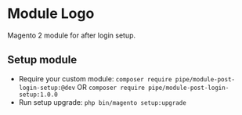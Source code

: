 # Module Logo

Magento 2 module for after login setup.

## Setup module

- Require your custom module: `composer require pipe/module-post-login-setup:@dev` OR `composer require pipe/module-post-login-setup:1.0.0`
- Run setup upgrade: `php bin/magento setup:upgrade`

